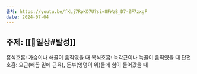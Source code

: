 ```yaml
---
출처: https://youtu.be/fKLj7RpKD7U?si=8FWzB_D7-ZF7zxgF
date: 2024-07-04
---
```

## 주제: [[🧭일상#발성]]
흉식호흡: 가슴이나 쇄골이 움직였을 때
복식호흡: 늑각근이나 늑골이 움직였을 때
단전호흡: 요근(배꼽 밑에 근육), 둔부(엉덩이 위)들에 힘이 들어갔을 때